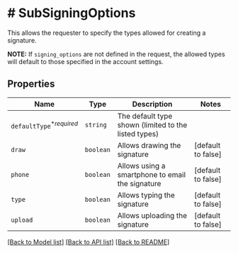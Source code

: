 # # SubSigningOptions

This allows the requester to specify the types allowed for creating a signature.

**NOTE:** If `signing_options` are not defined in the request, the allowed types will default to those specified in the account settings.

## Properties

Name | Type | Description | Notes
------------ | ------------- | ------------- | -------------
| `defaultType`<sup>*_required_</sup> | ```string``` |  The default type shown (limited to the listed types)  |  |
| `draw` | ```boolean``` |  Allows drawing the signature  |  [default to false] |
| `phone` | ```boolean``` |  Allows using a smartphone to email the signature  |  [default to false] |
| `type` | ```boolean``` |  Allows typing the signature  |  [default to false] |
| `upload` | ```boolean``` |  Allows uploading the signature  |  [default to false] |

[[Back to Model list]](../../README.md#models) [[Back to API list]](../../README.md#endpoints) [[Back to README]](../../README.md)
